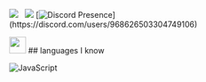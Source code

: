 <a href="https://instagram.com/cerenylmz460"><img src="https://img.shields.io/badge/@cerenylmz460-8b72ff?style=flat&logo=Instagram&logoColor=white"/></a> &nbsp;
![](https://komarev.com/ghpvc/?username=your-github-username&color=dc143c)
[![Discord Presence](https://lanyard-profile-readme.vercel.app/api/968626503304749106?theme=light&bg=7ad3f5&animated=false&hideDiscrim=true&borderRadius=30px&idleMessage=Probably%20doing%20something%20else...)](https://discord.com/users/968626503304749106)


<img src = "https://cdn.discordapp.com/emojis/920791355196833852.png?v=1" high="20px" width="30px">
## languages I know

![JavaScript](https://img.shields.io/badge/-JavaScript-05122A?style=flat&logo=javascript)&nbsp;
